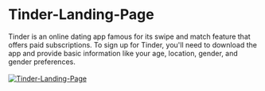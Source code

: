 # Tinder-Landing-Page
Tinder is an online dating app famous for its swipe and match feature that offers paid subscriptions. To sign up for Tinder, you'll need to download the app and provide basic information like your age, location, gender, and gender preferences.
<br><br>
<a href="https://ibb.co/d61sqQk"><img src="https://i.ibb.co/4M9wGj4/Tinder-Landing-Page.png" alt="Tinder-Landing-Page" border="0" aligin="centre"></a>

